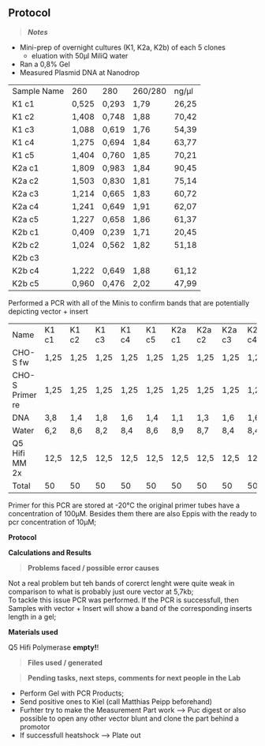 ﻿---
aimtask: Mini Prep from ON cultures (K1,K2a, K2b), Gel electrophoresis, PCR  
protocol: Extract Me - Plasmid Preparation Kit
date: 2019-08-28  
participants: Leon Altmann
---    
## Protocol  
> _**Notes**_

-   Mini-prep of overnight cultures (K1, K2a, K2b) of each 5 clones
    -   eluation with 50µl MiliQ water
-   Ran a 0,8% Gel
-   Measured Plasmid DNA at Nanodrop  

||||||
|--- |--- |--- |--- |--- |
|Sample Name|260|280|260/280|ng/µl|
|K1 c1|0,525|0,293|1,79|26,25|
|K1 c2|1,408|0,748|1,88|70,42|
|K1 c3|1,088|0,619|1,76|54,39|
|K1 c4|1,275|0,694|1,84|63,77|
|K1 c5|1,404|0,760|1,85|70,21|
|K2a c1|1,809|0,983|1,84|90,45|
|K2a c2|1,503|0,830|1,81|75,14|
|K2a c3|1,214|0,665|1,83|60,72|
|K2a c4|1,241|0,649|1,91|62,07|
|K2a c5|1,227|0,658|1,86|61,37|
|K2b c1|0,409|0,239|1,71|20,45|
|K2b c2|1,024|0,562|1,82|51,18|
|K2b c3|||||
|K2b c4|1,222|0,649|1,88|61,12|
|K2b c5|0,960|0,476|2,02|47,99|

  
Performed a PCR with all of the Minis to confirm bands that are potentially depicting vector + insert

|||||||||||||||||
|--- |--- |--- |--- |--- |--- |--- |--- |--- |--- |--- |--- |--- |--- |--- |--- |
|Name|K1 c1|K1 c2|K1 c3|K1 c4|K1 c5|K2a c1|K2a c2|K2a c3|K2a c4|K2a c5|K2b c1|K2b c2|K2b c3|K2b c4|K2b c5|
|CHO-S fw|1,25|1,25|1,25|1,25|1,25|1,25|1,25|1,25|1,25|1,25|1,25|1,25|1,25|1,25|1,25|
|CHO-S Primer re|1,25|1,25|1,25|1,25|1,25|1,25|1,25|1,25|1,25|1,25|1,25|1,25|1,25|1,25|1,25|
|DNA|3,8|1,4|1,8|1,6|1,4|1,1|1,3|1,6|1,6|1,6|4,9|2||1,6|2,1|
|Water|6,2|8,6|8,2|8,4|8,6|8,9|8,7|8,4|8,4|8,4|5,1|8||8,4|7,9|
|Q5 Hifi MM 2x|12,5|12,5|12,5|12,5|12,5|12,5|12,5|12,5|12,5|12,5|12,5|12,5|12,5|12,5|12,5|
|Total|50|50|50|50|50|50|50|50|50|50|50|50|50|50|50|

Primer for this PCR are stored at -20°C the original primer tubes have a concentration of 100µM. Besides them there are also Eppis with the ready to pcr concentration of 10µM;

  

  

  

  

**Protocol**

  

  

  
**Calculations and Results**

  

  

> **Problems faced / possible error causes**

Not a real problem but teh bands of corerct lenght were quite weak in comparison to what is probably just oure vector at 5,7kb;  
To tackle this issue PCR was performed. If the PCR is successfull, then Samples with vector + Insert will show a band of the corresponding inserts length in a gel;

  

  

**Materials used**

  

Q5 Hifi Polymerase **empty!**!

  

> **Files used / generated**

  

  

  

  

> **Pending tasks, next steps, comments for next people in the Lab**

  

-   Perform Gel with PCR Products;
-   Send positive ones to Kiel (call Matthias Peipp beforehand)
-   Furhter try to make the Measurement Part work --> Puc digest or also possible to open any other vector blunt and clone the part behind a promotor
-   If successfull heatshock --> Plate out
